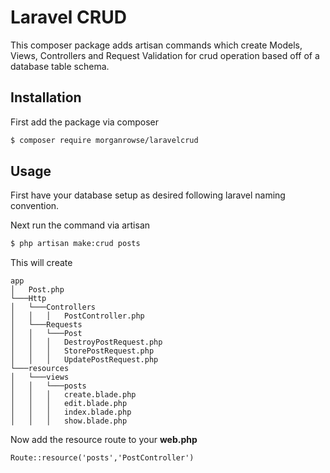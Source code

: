 # Laravel CRUD

This composer package adds artisan commands which create Models, Views, Controllers and Request Validation for crud operation based off of a database table schema.

## Installation

First add the package via composer

```bash
$ composer require morganrowse/laravelcrud
```

## Usage

First have your database setup as desired following laravel naming convention.

Next run the command via artisan

```bash
$ php artisan make:crud posts
```

This will create 

```
app
│   Post.php
└───Http
│   └───Controllers
│   │   │   PostController.php
│   └───Requests
│   │   └───Post
│   │   │   DestroyPostRequest.php
│   │   │   StorePostRequest.php
│   │   │   UpdatePostRequest.php
└───resources
│   └───views
│   │   └───posts
│   │   │   create.blade.php
│   │   │   edit.blade.php
│   │   │   index.blade.php
│   │   │   show.blade.php
```

Now add the resource route to your **web.php**

```
Route::resource('posts','PostController')
```
